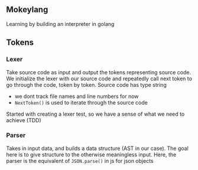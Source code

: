 ## Mokeylang

Learning by building an interpreter in golang

## Tokens


### Lexer

Take source code as input and output the tokens representing source code.
We initialize the lexer with our source code and repeatedly call next token to go through the code, token by token. Source code has type string
- we dont track file names and line numbers for now
- `NextToken()` is used to iterate through the source code

Started with creating a lexer test, so we have a sense of what we need to achieve (TDD)

### Parser

Takes in input data, and builds a data structure (AST in our case). The goal here is to give structure to the otherwise meaningless input. Here, the parser is the equivalent of `JSON.parse()` in js for json objects